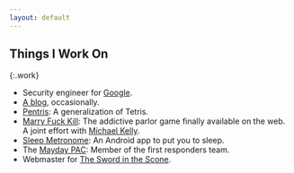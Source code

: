 ```yaml
---
layout: default
---
```



## Things I Work On

{:.work}
* Security engineer for [Google](http://lmgtfy.com/?q=Google).
* [A blog](http://blog.hjfreyer.com/), occasionally.
* [Pentris](http://www.pentris.net/): A generalization of Tetris.
* [Marry Fuck Kill](http://www.marryfuckkill.net/): The addictive parlor game
  finally available on the web. A joint effort with [Michael
  Kelly](http://michaelkelly.org/).
* [Sleep Metronome](https://market.android.com/details?id=com.hjfreyer.metronome):
  An Android app to put you to sleep.
* The [Mayday PAC](http://mayday.us): Member of the first responders team.
* Webmaster for [The Sword in the Scone](http://swordinthescone.com).
